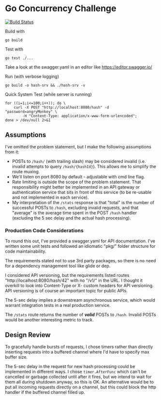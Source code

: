 # Go Concurrency Challenge
[![Build Status](https://travis-ci.org/ellisda/hash-srv.svg?branch=master)](https://travis-ci.org/ellisda/hash-srv)

Build with

    go build

Test with

    go test ./...

Take a look at the swagger.yaml in an editor like https://editor.swagger.io/

Run (with verbose logging)

    go build -o hash-srv && ./hash-srv -v

Quick System Test (while server is running)

    for ((i=1;i<=100;i++)); do \
        curl -X POST "http://localhost:8080/hash" -d "password=angryMonkey" \
            -H "Content-Type: application/x-www-form-urlencoded";
    done > /dev/null 2>&1

## Assumptions
I've omitted the problem statement, but I make the following assumptions from it:

 - POSTs to `/hash/` (with trailing slash) may be considered invalid (i.e. invalid attempts to query `/hash/{hashId}`). This allows me to simplify the route muxing.
 - We'll listen on port 8080 by default - adjustable with cmd line flag.
 - Rate limiting is outside the scope of the problem statement. That responsibility might better be implemented in an API gateway or authentication service that sits in front of this service (to be re-usable and not implemented in each service).
 - My interpretation of the `/stats` response is that "total" is the number of successful POSTs to `/hash`, excluding invalid requests, and that "average" is the average time spent in the POST `/hash` handler (excluding the 5 sec delay and the actual hash processing).
 
### Production Code Considerations
To round this out, I've provided a swagger.yaml for API documentation. I've written some unit tests and followed an idiomatic "pkg/" folder structure for code maintainability.

The requirements stated not to use 3rd party packages, so there is no need for a dependency management tool like glide or dep.

I considered API versioning, but the requirements listed routes "http://localhost:8080/hash/42" with no "/v1/" in the URL. I thought it overkill to look into Content-Type or X- custom headers for API versioning. API versioning is of course an important topic for public APIs.

The 5-sec delay implies a downstream asynchronous service, which would warrant integration tests in a real production service.

The `/stats` route returns the number of ***valid*** POSTs to `/hash`. Invalid POSTs would be another interesting metric to track.

## Design Review
To gracefully handle bursts of requests, I chose timers rather than directly inserting requests into a buffered channel where I'd have to specify max buffer size.

The 5-sec delay in the request for new hash processing could be implemented in different ways. I chose `timer.AfterFunc` which can't be cancelled or garbage collected until after it fires, but we intend to wait for them all during shutdown anyway, so this is OK. An alternative would be to put all incoming requests directly on a channel, but this could block the http handler if the buffered channel filled up.
